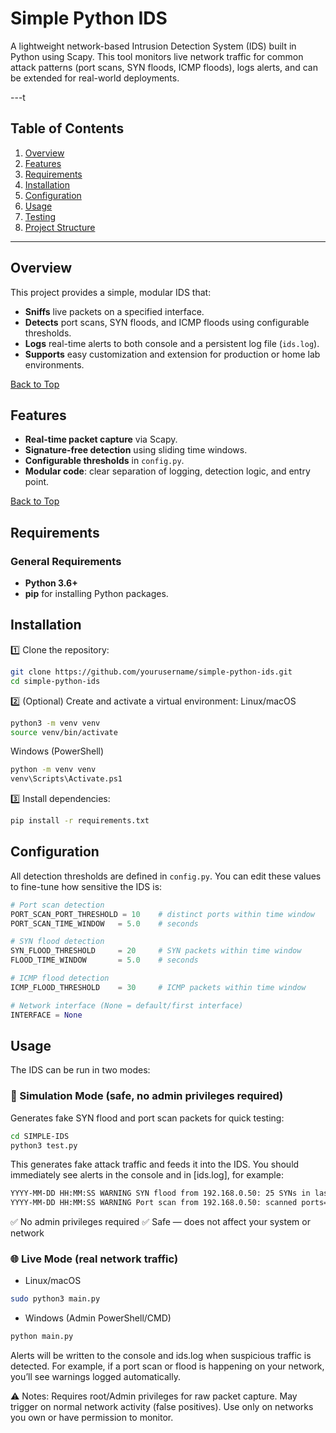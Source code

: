 # Simple Python IDS

A lightweight network-based Intrusion Detection System (IDS) built in Python using Scapy. This tool monitors live network traffic for common attack patterns (port scans, SYN floods, ICMP floods), logs alerts, and can be extended for real-world deployments.

---t

## Table of Contents
1. [Overview](#overview)
2. [Features](#features)
3. [Requirements](#requirements)
4. [Installation](#installation)
5. [Configuration](#configuration)
6. [Usage](#usage)
7. [Testing](#testing)
10. [Project Structure](#project-structure)

---

## Overview
This project provides a simple, modular IDS that:
- **Sniffs** live packets on a specified interface.
- **Detects** port scans, SYN floods, and ICMP floods using configurable thresholds.
- **Logs** real-time alerts to both console and a persistent log file (`ids.log`).
- **Supports** easy customization and extension for production or home lab environments.

[Back to Top](#table-of-contents)

## Features
- **Real-time packet capture** via Scapy.
- **Signature-free detection** using sliding time windows.
- **Configurable thresholds** in `config.py`.
- **Modular code**: clear separation of logging, detection logic, and entry point.

[Back to Top](#table-of-contents)

## Requirements

### General Requirements
- **Python 3.6+**
- **pip** for installing Python packages.


## Installation

1️⃣ Clone the repository:
```bash
git clone https://github.com/yourusername/simple-python-ids.git
cd simple-python-ids
```
2️⃣ (Optional) Create and activate a virtual environment:
Linux/macOS
```bash
python3 -m venv venv
source venv/bin/activate
```

Windows (PowerShell)
```bash
python -m venv venv
venv\Scripts\Activate.ps1
```
3️⃣ Install dependencies:
```bash
pip install -r requirements.txt
```

## Configuration

All detection thresholds are defined in `config.py`. You can edit these values to fine-tune how sensitive the IDS is:

```python
# Port scan detection
PORT_SCAN_PORT_THRESHOLD = 10    # distinct ports within time window
PORT_SCAN_TIME_WINDOW   = 5.0    # seconds

# SYN flood detection
SYN_FLOOD_THRESHOLD     = 20     # SYN packets within time window
FLOOD_TIME_WINDOW       = 5.0    # seconds

# ICMP flood detection
ICMP_FLOOD_THRESHOLD    = 30     # ICMP packets within time window

# Network interface (None = default/first interface)
INTERFACE = None
```

## Usage

The IDS can be run in two modes:

### 🔹 Simulation Mode (safe, no admin privileges required)
Generates fake SYN flood and port scan packets for quick testing:
```bash
cd SIMPLE-IDS
python3 test.py
```
This generates fake attack traffic and feeds it into the IDS.
You should immediately see alerts in the console and in [ids.log], for example:

```bash
YYYY-MM-DD HH:MM:SS WARNING SYN flood from 192.168.0.50: 25 SYNs in last 5.0s
YYYY-MM-DD HH:MM:SS WARNING Port scan from 192.168.0.50: scanned ports=[0, 1, 2, ...]
```
✅ No admin privileges required
✅ Safe — does not affect your system or network

### 🌐 Live Mode (real network traffic)
- Linux/macOS
```bash
sudo python3 main.py
```
- Windows (Admin PowerShell/CMD)
```bash
python main.py
```
Alerts will be written to the console and ids.log when suspicious traffic is detected.
For example, if a port scan or flood is happening on your network, you’ll see warnings logged automatically.

⚠️ Notes:
Requires root/Admin privileges for raw packet capture.
May trigger on normal network activity (false positives).
Use only on networks you own or have permission to monitor.




